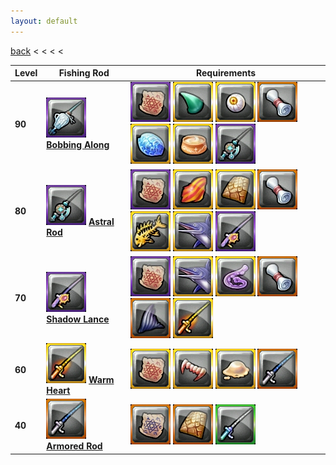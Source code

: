 ```yaml
---
layout: default
---
```


[back](../) < < < <

| Level | Fishing Rod | Requirements |
| ----- | ----------- | ------------ |
| **90** | [![Bobbing Along](bobbing-along.jpg)](https://www.aurakingdom-db.com/item/19125-bobbing-along) [**Bobbing Along**](https://www.aurakingdom-db.com/item/19125-bobbing-along) | [![Fusion Formula: Westwind Wristband](fusion-formula-westwind-wristband.jpg)](https://www.aurakingdom-db.com/item/19135-fusion-formula-westwind-wristband) [![Good Luck Goldie's Claws](good-luck-goldies-claws-x2.jpg)](https://www.aurakingdom-db.com/item/19156-good-luck-goldies-claws) [![Omniscient Eye](omniscient-eye-x2.jpg)](https://www.aurakingdom-db.com/item/13689-omniscient-eye) [![Blueprint: Lv.9 Strength Fishing Rod Parts](blueprint-lv9-strength-fishing-rod-parts.jpg)](https://www.aurakingdom-db.com/item/19169-blueprint-lv9-strength-fishing-rod-parts) [![Good Luck Goldie's Reinforced Shell](good-luck-goldies-reinforced-shell-x5.jpg)](https://www.aurakingdom-db.com/item/19157-good-luck-goldies-reinforced-shell) [![Premium Butterfly Fish Oil](premium-butterfly-fish-oil-x5.jpg)](https://www.aurakingdom-db.com/item/18267-premium-butterfly-fish-oil) [![Astral Rod](astral-rod.jpg)](https://www.aurakingdom-db.com/item/17253-astral-rod) |
| **80** | [![Astral Rod](astral-rod.jpg)](https://www.aurakingdom-db.com/item/17253-astral-rod) [**Astral Rod**](https://www.aurakingdom-db.com/item/17253-astral-rod) | [![Fusion Formula: Astral Rod](fusion-formula-astral-rod.jpg)](https://www.aurakingdom-db.com/item/17273-fusion-formula-astral-rod) [![Suckermouth Catfish Meat](suckermouth-catfish-meat-x2.jpg)](https://www.aurakingdom-db.com/item/17298-suckermouth-catfish-meat) [![Deep Sea Tuna Scale](deep-sea-tuna-scale-x2.jpg)](https://www.aurakingdom-db.com/item/13172-deep-sea-tuna-scale) [![Blueprint: Lv.8 Strength Fishing Rod Parts](blueprint-lv8-strength-fishing-rod-parts.jpg)](https://www.aurakingdom-db.com/item/17376-blueprint-lv8-strength-fishing-rod-parts) [![Giant Energized Fish Bones](giant-energized-fish-bones-x5.jpg)](https://www.aurakingdom-db.com/item/17300-giant-energized-fish-bones) [![Iron-Armor Long Jaw](iron-armor-long-jaw-x5.jpg)](https://www.aurakingdom-db.com/item/15513-iron-armor-long-jaw) [![Shadow Lance](shadow-lance.jpg)](https://www.aurakingdom-db.com/item/15429-shadow-lance) |
| **70** | [![Shadow Lance](shadow-lance.jpg)](https://www.aurakingdom-db.com/item/15429-shadow-lance) [**Shadow Lance**](https://www.aurakingdom-db.com/item/15429-shadow-lance) | [![Fusion Formula: Shadow Lance](fusion-formula-shadow-lance.jpg)](https://www.aurakingdom-db.com/item/15464-fusion-formula-shadow-lance) [![Iron-Armor Long Jaw](iron-armor-long-jaw-x2.jpg)](https://www.aurakingdom-db.com/item/15513-iron-armor-long-jaw) [![Crimson Tentacle](crimson-tentacle-x2.jpg)](https://www.aurakingdom-db.com/item/14483-crimson-tentacle) [![Fishing Equipment Blueprint: Lv.7 Strength Fishing Rod Parts](fishing-equipment-blueprint-lv7-strength-fishing-rod-parts.jpg)](https://www.aurakingdom-db.com/item/15937-fishing-equipment-blueprint-lv7-strength-fishing-rod-parts) [![Small Dorsal Fin](small-dorsal-fin-x5.jpg)](https://www.aurakingdom-db.com/item/15512-small-dorsal-fin) [![Warm Heart](warm-heart.jpg)](https://www.aurakingdom-db.com/item/14417-warm-heart) |
| **60** | [![Warm Heart](warm-heart.jpg)](https://www.aurakingdom-db.com/item/14417-warm-heart) [**Warm Heart**](https://www.aurakingdom-db.com/item/14417-warm-heart) | [![Fusion Formula: Warm Heart](fusion-formula-warm-heart.jpg)](https://www.aurakingdom-db.com/item/14492-fusion-formula-warm-heart) [![Bloodthirsty Fangs](bloodthirsty-fangs-x1.jpg)](https://www.aurakingdom-db.com/item/14479-bloodthirsty-fangs) [![Waterfall Catfish Mucus](waterfall-catfish-mucus-x1.jpg)](https://www.aurakingdom-db.com/item/13184-waterfall-catfish-mucus) [![Armored Rod](armored-rod.jpg)](https://www.aurakingdom-db.com/item/12803-armored-rod) |
| **40** | [![Armored Rod](armored-rod.jpg)](https://www.aurakingdom-db.com/item/12803-armored-rod) [**Armored Rod**](https://www.aurakingdom-db.com/item/12803-armored-rod) | [![Fusion Formula: Armored Rod](fusion-formula-armored-rod.jpg)](https://www.aurakingdom-db.com/item/13095-fusion-formula-armored-rod) [![Thick Fish Scales](thick-fish-scales-x1.jpg)](https://www.aurakingdom-db.com/item/13158-thick-fish-scales) [![Professional Stone Fishing Rod](professional-stone-fishing-rod.jpg)](https://www.aurakingdom-db.com/item/12788-professional-stone-fishing-rod) |
